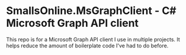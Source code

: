 # SmallsOnline.MsGraphClient - C# Microsoft Graph API client

This repo is for a Microsoft Graph API client I use in multiple projects. It helps reduce the amount of boilerplate code I've had to do before.